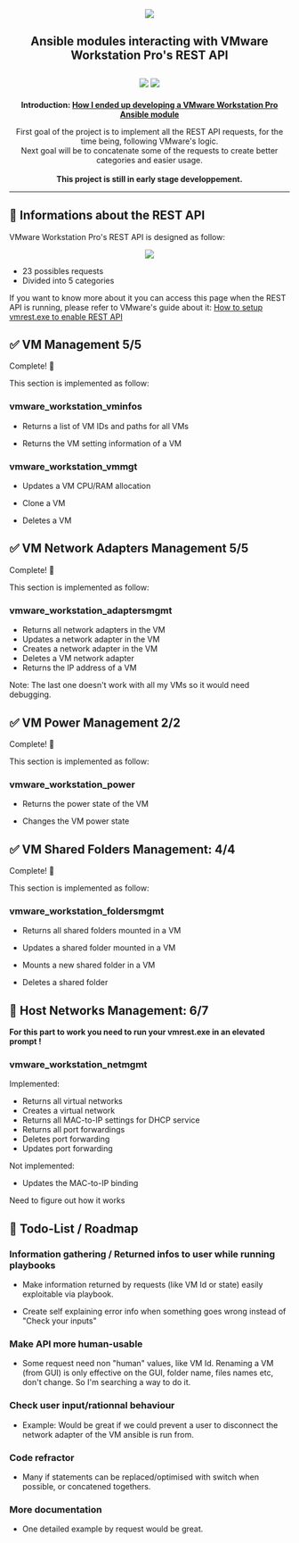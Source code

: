 <div align="center">

<img src="https://magnier.io/content/images/vrac/workstation-ansible-api-github.jpg">

<h2 align="center">Ansible modules interacting with VMware Workstation Pro's REST API <br/><br/>
<img src="https://img.shields.io/badge/size-30KiB-brightgreen"> <img src="https://img.shields.io/badge/license-MIT-green"> <br/>
</h2>

<p align="center"><b>Introduction: <a href="https://magnier.io/developing-vmware-workstation-pro-ansible-module">How I ended up developing a VMware Workstation Pro Ansible module</a></b></p>

<p align="center">First goal of the project is to implement all the REST API requests, for the time being, following VMware's logic. <br/> Next goal will be to concatenate some of the requests to create better categories and easier usage.<br/><br/>
<b>This project is still in early stage developpement.</b></p>
</div>
<hr/>

## :rocket: Informations about the REST API

VMware Workstation Pro's REST API is designed as follow:

<p align="center"><img src="https://magnier.io/content/images/2020/05/vmware_workstation_api_logic.PNG"></p>

- 23 possibles requests
- Divided into 5 categories

If you want to know more about it you can access this page when the REST API is running, please refer to VMware's guide about it: <a href="https://docs.vmware.com/en/VMware-Workstation-Pro/15.0/com.vmware.ws.using.doc/GUID-C3361DF5-A4C1-432E-850C-8F60D83E5E2B.html">How to setup vmrest.exe to enable REST API</a>

## :white_check_mark: VM Management 5/5
Complete! :tada:

This section is implemented as follow:

### vmware_workstation_vminfos
- Returns a list of VM IDs and paths for all VMs

- Returns the VM setting information of a VM

### vmware_workstation_vmmgt
- Updates a VM CPU/RAM allocation

- Clone a VM

- Deletes a VM

## :white_check_mark: VM Network Adapters Management 5/5
Complete! :tada:

This section is implemented as follow:

### vmware_workstation_adaptersmgmt
- Returns all network adapters in the VM
- Updates a network adapter in the VM
- Creates a network adapter in the VM
- Deletes a VM network adapter
- Returns the IP address of a VM

Note: The last one doesn't work with all my VMs so it would need debugging.

## :white_check_mark: VM Power Management 2/2
Complete! :tada:

This section is implemented as follow:

### vmware_workstation_power
- Returns the power state of the VM

- Changes the VM power state

## :white_check_mark: VM Shared Folders Management: 4/4

Complete! :tada:

This section is implemented as follow:

### vmware_workstation_foldersmgmt

- Returns all shared folders mounted in a VM

- Updates a shared folder mounted in a VM

- Mounts a new shared folder in a VM

- Deletes a shared folder

## :construction: Host Networks Management: 6/7

**For this part to work you need to run your vmrest.exe in an elevated prompt !**

### vmware_workstation_netmgmt

Implemented:
- Returns all virtual networks
- Creates a virtual network
- Returns all MAC-to-IP settings for DHCP service
- Returns all port forwardings
- Deletes port forwarding
- Updates port forwarding

Not implemented:

- Updates the MAC-to-IP binding

Need to figure out how it works

## :construction: Todo-List / Roadmap

### Information gathering / Returned infos to user while running playbooks
- Make information returned by requests (like VM Id or state) easily exploitable via playbook.

- Create self explaining error info when something goes wrong instead of "Check your inputs" 

### Make API more human-usable
- Some request need non "human" values, like VM Id. Renaming a VM (from GUI) is only effective on the GUI, folder name, files names etc, don't change. So I'm searching a way to do it.

### Check user input/rationnal behaviour
- Example: Would be great if we could prevent a user to disconnect the network adapter of the VM ansible is run from. 

### Code refractor
- Many if statements can be replaced/optimised with switch when possible, or concatened togethers.

### More documentation
- One detailed example by request would be great.